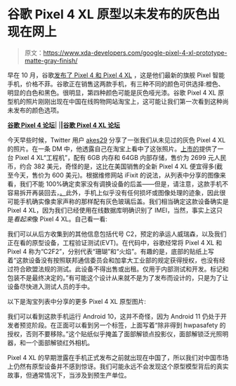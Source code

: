 # 谷歌 Pixel 4 XL 原型以未发布的灰色出现在网上

> 原文：<https://www.xda-developers.com/google-pixel-4-xl-prototype-matte-gray-finish/>

早在 10 月，谷歌[发布了 Pixel 4 和 Pixel 4 XL](https://www.xda-developers.com/google-pixel-4-specs-features-pricing-availability/) ，这是他们最新的旗舰 Pixel 智能手机，价格不菲。谷歌正在销售这两款手机，有三种不同的颜色可供选择:橙色、明显的白色和黑色。很明显，第四种颜色可能是灰色哑光漆。谷歌 Pixel 4 XL 原型机的照片刚刚出现在中国在线购物网站淘宝上，这可能让我们第一次看到这种尚未发布的颜色选项。

**[谷歌 Pixel 4 论坛](https://forum.xda-developers.com/pixel-4)**| |**|[谷歌 Pixel 4 XL 论坛](https://forum.xda-developers.com/pixel-4-xl)**

今天早些时候，Twitter 用户 [akes29](https://twitter.com/akes29) 分享了一张我们从未见过的灰色 Pixel 4 XL 的照片。在一条 DM 中，他透露自己在淘宝上看中了这张照片。[上市的](https://market.m.taobao.com/app/idleFish-F2e/widle-taobao-rax/page-detail?wh_weex=true&wx_navbar_transparent=true&id=617983683074&ut_sk=1.XrBekQTis9IDAFTtbCPyRaBa_21407387_1588617344008.Copy.detail.617983683074.null&forceFlush=1)提供了一台 Pixel 4 XL“工程机”，配有 6GB 内存和 64GB 内部存储，售价为 2699 元人民币，约合 382 美元，奇怪的是，这比在美国销售的全新 Pixel 4 XL 便宜得多(截至今天，售价为 600 美元)。根据维修网站 iFixit 的说法，从列表中分享的图像来看，我们不能 100%确定卖家没有调换设备的后盖——但是，请注意，这款手机不容易拆开再装回去，[。](https://www.ifixit.com/Teardown/Google+Pixel+4+XL+Teardown/127320)此外，手机上似乎没有任何损坏或图像处理的迹象，因此很可能手机确实像卖家声称的那样配有灰色玻璃后盖。我们相当确定这款设备确实是 Pixel 4 XL，因为我们已经使用在线数据库明确识别了 IMEI，当然，事实上这只是*看起来*像 Pixel 4 XL。自己看一看:

我们可以从后方收集到的其他信息包括代号 C2，预定的承运人威瑞森，以及我们正在看的原型设备，工程验证测试(EVT)。在代码中，谷歌经常将 Pixel 4 XL 和 Pixel 4 称为“C2F2”，分别代表“珊瑚”和“火焰”。有趣的是，底部的贴纸上写着“这款设备没有按照联邦通信委员会和加拿大工业部的规定获得授权，也没有经过符合欧盟法规的测试。此设备不得出售或出租。仅用于内部测试和开发。标记和包装不是最终决定的。”有可能这个设计从来就不是为了发布而设计的，只是为了让设备尽快进入测试人员的手中。

以下是淘宝列表中分享的更多 Pixel 4 XL 原型图片:

我们可以看到这款手机运行 Android 10，这并不奇怪，因为 Android 11 仍处于开发者预览阶段。在正面可以看到另一个标签，上面写着“除非得到 hwpasafety 的授权，否则不要移除。”这个贴纸似乎掩盖了面部解锁点投影仪，面部解锁泛光照明器，和一个面部解锁红外相机。

Pixel 4 XL 的早期泄露在手机正式发布之前就出现在中国了，所以我们对中国市场上仍然有原型设备并不感到惊讶。我们可能永远不会发现这个原型模型背后的真实故事，但通常情况下，当涉及到预生产单位。